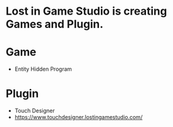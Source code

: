 # Lost in Game Studio is creating Games and Plugin.
# Game
- Entity Hidden Program
# Plugin
- Touch Designer
- https://www.touchdesigner.lostingamestudio.com/
